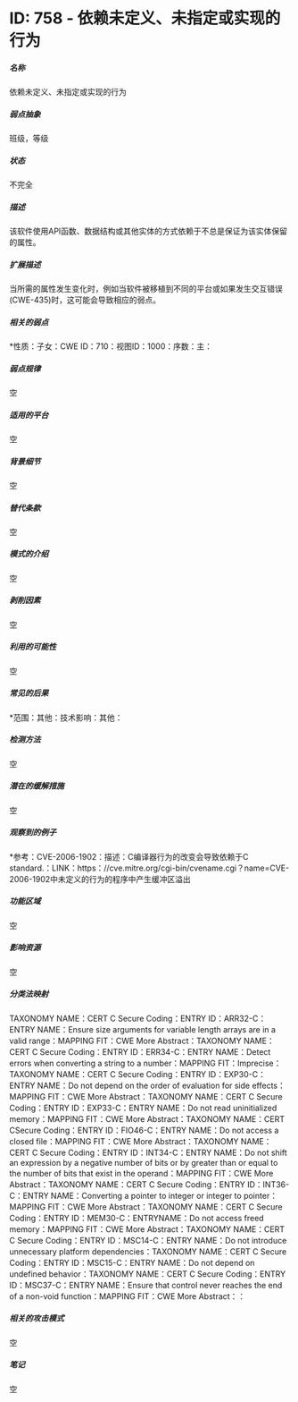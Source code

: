 # ID: 758 - 依赖未定义、未指定或实现的行为
<h5>名称</h5>依赖未定义、未指定或实现的行为
<h5>弱点抽象</h5>班级，等级
<h5>状态</h5>不完全
<h5>描述</h5>该软件使用API函数、数据结构或其他实体的方式依赖于不总是保证为该实体保留的属性。
<h5>扩展描述</h5>当所需的属性发生变化时，例如当软件被移植到不同的平台或如果发生交互错误(CWE-435)时，这可能会导致相应的弱点。
<h5>相关的弱点</h5>*性质：子女：CWE ID：710：视图ID：1000：序数：主：
<h5>弱点规律</h5>空
<h5>适用的平台</h5>空
<h5>背景细节</h5>空
<h5>替代条款</h5>空
<h5>模式的介绍</h5>空
<h5>剥削因素</h5>空
<h5>利用的可能性</h5>空
<h5>常见的后果</h5>*范围：其他：技术影响：其他：
<h5>检测方法</h5>空
<h5>潜在的缓解措施</h5>空
<h5>观察到的例子</h5>*参考：CVE-2006-1902：描述：C编译器行为的改变会导致依赖于C standard.：LINK：https：//cve.mitre.org/cgi-bin/cvename.cgi？name=CVE-2006-1902中未定义的行为的程序中产生缓冲区溢出
<h5>功能区域</h5>空
<h5>影响资源</h5>空
<h5>分类法映射</h5>TAXONOMY NAME：CERT C Secure Coding：ENTRY ID：ARR32-C：ENTRY NAME：Ensure size arguments for variable length arrays are in a valid range：MAPPING FIT：CWE More Abstract：TAXONOMY NAME：CERT C Secure Coding：ENTRY ID：ERR34-C：ENTRY NAME：Detect errors when converting a string to a number：MAPPING FIT：Imprecise：TAXONOMY NAME：CERT C Secure Coding：ENTRY ID：EXP30-C：ENTRY NAME：Do not depend on the order of evaluation for side effects：MAPPING FIT：CWE More Abstract：TAXONOMY NAME：CERT C Secure Coding：ENTRY ID：EXP33-C：ENTRY NAME：Do not read uninitialized memory：MAPPING FIT：CWE More Abstract：TAXONOMY NAME：CERT CSecure Coding：ENTRY ID：FIO46-C：ENTRY NAME：Do not access a closed file：MAPPING FIT：CWE More Abstract：TAXONOMY NAME：CERT C Secure Coding：ENTRY ID：INT34-C：ENTRY NAME：Do not shift an expression by a negative number of bits or by greater than or equal to the number of bits that exist in the operand：MAPPING FIT：CWE More Abstract：TAXONOMY NAME：CERT C Secure Coding：ENTRY ID：INT36-C：ENTRY NAME：Converting a pointer to integer or integer to pointer：MAPPING FIT：CWE More Abstract：TAXONOMY NAME：CERT C Secure Coding：ENTRY ID：MEM30-C：ENTRYNAME：Do not access freed memory：MAPPING FIT：CWE More Abstract：TAXONOMY NAME：CERT C Secure Coding：ENTRY ID：MSC14-C：ENTRY NAME：Do not introduce unnecessary platform dependencies：TAXONOMY NAME：CERT C Secure Coding：ENTRY ID：MSC15-C：ENTRY NAME：Do not depend on undefined behavior：TAXONOMY NAME：CERT C Secure Coding：ENTRY ID：MSC37-C：ENTRY NAME：Ensure that control never reaches the end of a non-void function：MAPPING FIT：CWE More Abstract：：
<h5>相关的攻击模式</h5>空
<h5>笔记</h5>空

